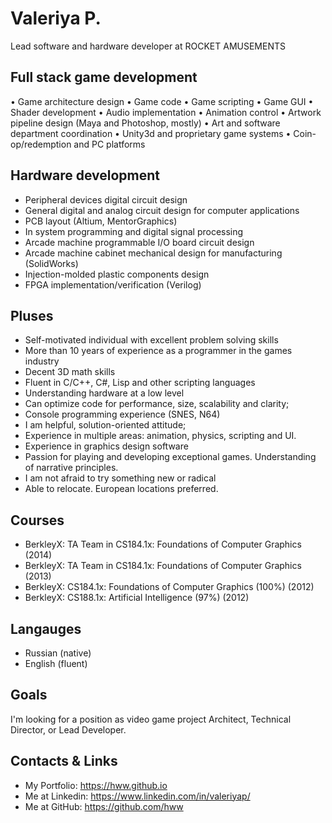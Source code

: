 # Valeriya P.

Lead software and hardware developer at ROCKET AMUSEMENTS

## Full stack game development

• Game architecture design
• Game code
• Game scripting 
• Game GUI
• Shader development
• Audio implementation
• Animation control
• Artwork pipeline design (Maya and Photoshop, mostly)
• Art and software department coordination
• Unity3d and proprietary game systems
• Coin-op/redemption and PC platforms

## Hardware development

- Peripheral devices digital circuit design
- General digital and analog circuit design for computer applications
- PCB layout (Altium, MentorGraphics)
- In system programming and digital signal processing
- Arcade machine programmable I/O board circuit design
- Arcade machine cabinet mechanical design for manufacturing (SolidWorks)
- Injection-molded plastic components design
- FPGA implementation/verification (Verilog)

## Pluses

- Self-motivated individual with excellent problem solving skills
- More than 10 years of experience as a programmer in the games industry 
- Decent 3D math skills
- Fluent in C/C++, C#, Lisp and other scripting languages
- Understanding hardware at a low level
- Can optimize code for performance, size, scalability and clarity;
- Console programming experience (SNES, N64)
- I am helpful, solution-oriented attitude;
- Experience in multiple areas: animation, physics, scripting and UI.
- Experience in graphics design software 
- Passion for playing and developing exceptional games. Understanding of narrative principles.
- I am not afraid to try something new or radical
- Able to relocate. European locations preferred.

## Courses

- BerkleyX: TA Team in CS184.1x: Foundations of Computer Graphics (2014)
- BerkleyX: TA Team in CS184.1x: Foundations of Computer Graphics (2013)
- BerkleyX: CS184.1x: Foundations of Computer Graphics (100%) (2012)
- BerkleyX: CS188.1x: Artificial Intelligence (97%) (2012) 

## Langauges

- Russian (native)
- English (fluent)

## Goals

I'm looking for a position as video game project Architect, Technical Director, or Lead Developer.



## Contacts & Links

- My Portfolio: https://hww.github.io
- Me at Linkedin: https://www.linkedin.com/in/valeriyap/
- Me at GitHub: https://github.com/hww
